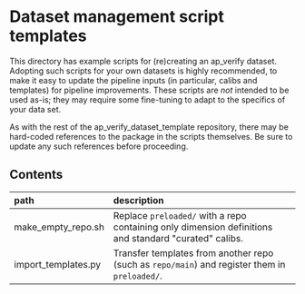 Dataset management script templates
===================================

This directory has example scripts for (re)creating an ap_verify dataset.
Adopting such scripts for your own datasets is highly recommended, to make it easy to update the pipeline inputs (in particular, calibs and templates) for pipeline improvements.
These scripts are *not* intended to be used as-is; they may require some fine-tuning to adapt to the specifics of your data set.

As with the rest of the ap_verify_dataset_template repository, there may be hard-coded references to the package in the scripts themselves.
Be sure to update any such references before proceeding.

Contents
--------
path                  | description
:---------------------|:-----------------------------
make_empty_repo.sh    | Replace `preloaded/` with a repo containing only dimension definitions and standard "curated" calibs.
import_templates.py   | Transfer templates from another repo (such as `repo/main`) and register them in `preloaded/`.
